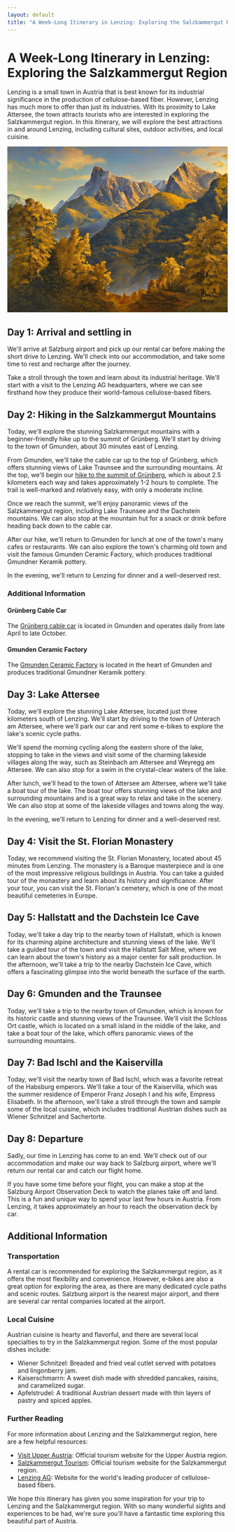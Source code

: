 ```yaml
---
layout: default
title: "A Week-Long Itinerary in Lenzing: Exploring the Salzkammergut Region"
---
```


# A Week-Long Itinerary in Lenzing: Exploring the Salzkammergut Region

Lenzing is a small town in Austria that is best known for its industrial
significance in the production of cellulose-based fiber. However,
Lenzing has much more to offer than just its industries. With its
proximity to Lake Attersee, the town attracts tourists who are
interested in exploring the Salzkammergut region. In this itinerary, we
will explore the best attractions in and around Lenzing, including
cultural sites, outdoor activities, and local cuisine.

![Lenzing and the Salzkammergut region](/assets/images/berglandschaft-11.jpg "Lenzing and the Salzkammergut region")

## Day 1: Arrival and settling in

We'll arrive at Salzburg airport and pick up our rental car before making the short drive to Lenzing. We'll check into our accommodation, and take some time to rest and recharge after the journey. 

Take a stroll through the town and learn about its industrial heritage. We'll start with a visit to the Lenzing AG headquarters, where we can see firsthand how they produce their world-famous cellulose-based fibers.

## Day 2: Hiking in the Salzkammergut Mountains

Today, we'll explore the stunning Salzkammergut mountains with a beginner-friendly hike up to the summit of Grünberg. We'll start by driving to the town of Gmunden, about 30 minutes east of Lenzing.

From Gmunden, we'll take the cable car up to the top of Grünberg, which offers stunning views of Lake Traunsee and the surrounding mountains. At the top, we'll begin our [hike to the summit of Grünberg](https://gruenberg.info/en/hike-activities/sporty-active/hiking-at-gruenberg/ "Hiking at Grünberg"), which is about 2.5 kilometers each way and takes approximately 1-2 hours to complete. The trail is well-marked and relatively easy, with only a moderate incline.

Once we reach the summit, we'll enjoy panoramic views of the Salzkammergut region, including Lake Traunsee and the Dachstein mountains. We can also stop at the mountain hut for a snack or drink before heading back down to the cable car.

After our hike, we'll return to Gmunden for lunch at one of the town's many cafes or restaurants. We can also explore the town's charming old town and visit the famous Gmunden Ceramic Factory, which produces traditional Gmundner Keramik pottery.

In the evening, we'll return to Lenzing for dinner and a well-deserved rest.

### Additional Information

#### Grünberg Cable Car

The [Grünberg cable car](https://gruenberg.info/en/hike-activities/attractions/gruenberg-cable-car/) is located in Gmunden and operates daily from late April to late October.

#### Gmunden Ceramic Factory

The [Gmunden Ceramic Factory](https://www.gmundner.at/en/) is located in the heart of Gmunden and produces traditional Gmundner Keramik pottery.

## Day 3: Lake Attersee

Today, we'll explore the stunning Lake Attersee, located just three kilometers south of Lenzing. We'll start by driving to the town of Unterach am Attersee, where we'll park our car and rent some e-bikes to explore the lake's scenic cycle paths.

We'll spend the morning cycling along the eastern shore of the lake, stopping to take in the views and visit some of the charming lakeside villages along the way, such as Steinbach am Attersee and Weyregg am Attersee. We can also stop for a swim in the crystal-clear waters of the lake.

After lunch, we'll head to the town of Attersee am Attersee, where we'll take a boat tour of the lake. The boat tour offers stunning views of the lake and surrounding mountains and is a great way to relax and take in the scenery. We can also stop at some of the lakeside villages and towns along the way.

In the evening, we'll return to Lenzing for dinner and a well-deserved rest.

## Day 4: Visit the St. Florian Monastery

Today, we recommend visiting the St. Florian Monastery, located about 45
minutes from Lenzing. The monastery is a Baroque masterpiece and is one
of the most impressive religious buildings in Austria. You can take a
guided tour of the monastery and learn about its history and
significance. After your tour, you can visit the St. Florian's cemetery,
which is one of the most beautiful cemeteries in Europe.

## Day 5: Hallstatt and the Dachstein Ice Cave

Today, we'll take a day trip to the nearby town of Hallstatt, which is known for its charming alpine architecture and stunning views of the lake. We'll take a guided tour of the town and visit the Hallstatt Salt Mine, where we can learn about the town's history as a major center for salt production. In the afternoon, we'll take a trip to the nearby Dachstein Ice Cave, which offers a fascinating glimpse into the world beneath the surface of the earth.

## Day 6: Gmunden and the Traunsee

Today, we'll take a trip to the nearby town of Gmunden, which is known for its historic castle and stunning views of the Traunsee. We'll visit the Schloss Ort castle, which is located on a small island in the middle of the lake, and take a boat tour of the lake, which offers panoramic views of the surrounding mountains.

## Day 7: Bad Ischl and the Kaiservilla

Today, we'll visit the nearby town of Bad Ischl, which was a favorite retreat of the Habsburg emperors. We'll take a tour of the Kaiservilla, which was the summer residence of Emperor Franz Joseph I and his wife, Empress Elisabeth. In the afternoon, we'll take a stroll through the town and sample some of the local cuisine, which includes traditional Austrian dishes such as Wiener Schnitzel and Sachertorte.

## Day 8: Departure

Sadly, our time in Lenzing has come to an end. We'll check out of our accommodation and make our way back to Salzburg airport, where we'll return our rental car and catch our flight home. 

If you have some time before your flight, you can make a stop at the Salzburg
Airport Observation Deck to watch the planes take off and land. This is
a fun and unique way to spend your last few hours in Austria. From
Lenzing, it takes approximately an hour to reach the
observation deck by car.

## Additional Information

### Transportation

A rental car is recommended for exploring the Salzkammergut region, as it offers the most flexibility and convenience. However, e-bikes are also a great option for exploring the area, as there are many dedicated cycle paths and scenic routes. Salzburg airport is the nearest major airport, and there are several car rental companies located at the airport.

### Local Cuisine

Austrian cuisine is hearty and flavorful, and there are several local specialties to try in the Salzkammergut region. Some of the most popular dishes include:

*   Wiener Schnitzel: Breaded and fried veal cutlet served with potatoes and lingonberry jam.
*   Kaiserschmarrn: A sweet dish made with shredded pancakes, raisins, and caramelized sugar.
*   Apfelstrudel: A traditional Austrian dessert made with thin layers of pastry and spiced apples.

### Further Reading

For more information about Lenzing and the Salzkammergut region, here are a few helpful resources:

*   [Visit Upper Austria](https://www.upperaustria.com/en): Official tourism website for the Upper Austria region.
*   [Salzkammergut Tourism](https://www.salzkammergut.at/en): Official tourism website for the Salzkammergut region.
*   [Lenzing AG](https://www.lenzing.com/): Website for the world's leading producer of cellulose-based fibers.


We hope this itinerary has given you some inspiration for your trip to
Lenzing and the Salzkammergut region. With so many wonderful sights and
experiences to be had, we're sure you'll have a fantastic time exploring
this beautiful part of Austria.
